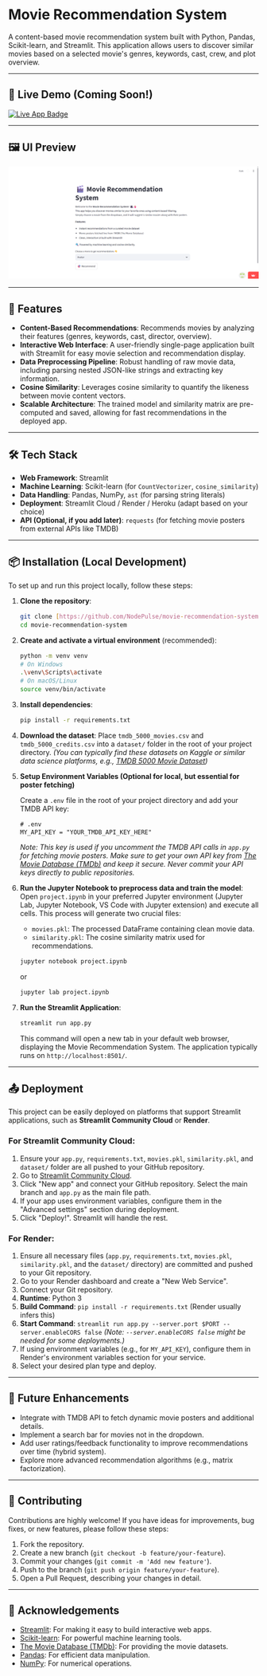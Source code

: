 # Movie Recommendation System

A content-based movie recommendation system built with Python, Pandas, Scikit-learn, and Streamlit. This application allows users to discover similar movies based on a selected movie's genres, keywords, cast, crew, and plot overview.

---

## 🔗 Live Demo (Coming Soon!)

<p>
  <a href="YOUR_RENDER_DEPLOYMENT_URL_HERE" target="_blank">
    <img src="https://img.shields.io/badge/🚀%20Live%20App-Movie%20Recommender-red?style=for-the-badge&logo=streamlit&logoColor=white" alt="Live App Badge" />
  </a>
</p>

---

## 🖼️ UI Preview

![UI Preview Placeholder](./public/ui-preview.png)

---

## 🚀 Features

-   **Content-Based Recommendations**: Recommends movies by analyzing their features (genres, keywords, cast, director, overview).
-   **Interactive Web Interface**: A user-friendly single-page application built with Streamlit for easy movie selection and recommendation display.
-   **Data Preprocessing Pipeline**: Robust handling of raw movie data, including parsing nested JSON-like strings and extracting key information.
-   **Cosine Similarity**: Leverages cosine similarity to quantify the likeness between movie content vectors.
-   **Scalable Architecture**: The trained model and similarity matrix are pre-computed and saved, allowing for fast recommendations in the deployed app.

---

## 🛠️ Tech Stack

-   **Web Framework**: Streamlit
-   **Machine Learning**: Scikit-learn (for `CountVectorizer`, `cosine_similarity`)
-   **Data Handling**: Pandas, NumPy, `ast` (for parsing string literals)
-   **Deployment**: Streamlit Cloud / Render / Heroku (adapt based on your choice)
-   **API (Optional, if you add later)**: `requests` (for fetching movie posters from external APIs like TMDB)

---

## 📦 Installation (Local Development)

To set up and run this project locally, follow these steps:

1.  **Clone the repository**:

    ```bash
    git clone [https://github.com/NodePulse/movie-recommendation-system.git]
    cd movie-recommendation-system
    ```

2.  **Create and activate a virtual environment** (recommended):

    ```bash
    python -m venv venv
    # On Windows
    .\venv\Scripts\activate
    # On macOS/Linux
    source venv/bin/activate
    ```

3.  **Install dependencies**:

    ```bash
    pip install -r requirements.txt
    ```

4.  **Download the dataset**:
    Place `tmdb_5000_movies.csv` and `tmdb_5000_credits.csv` into a `dataset/` folder in the root of your project directory.
    *(You can typically find these datasets on Kaggle or similar data science platforms, e.g., [TMDB 5000 Movie Dataset](https://www.kaggle.com/datasets/tmdb/tmdb-5000-movie-dataset))*

5.  **Setup Environment Variables (Optional for local, but essential for poster fetching)**

    Create a `.env` file in the root of your project directory and add your TMDB API key:

    ```env
    # .env
    MY_API_KEY = "YOUR_TMDB_API_KEY_HERE"
    ```
    *Note: This key is used if you uncomment the TMDB API calls in `app.py` for fetching movie posters. Make sure to get your own API key from [The Movie Database (TMDb)](https://www.themoviedb.org/documentation/api) and keep it secure. Never commit your API keys directly to public repositories.*

6.  **Run the Jupyter Notebook to preprocess data and train the model**:
    Open `project.ipynb` in your preferred Jupyter environment (Jupyter Lab, Jupyter Notebook, VS Code with Jupyter extension) and execute all cells. This process will generate two crucial files:
    * `movies.pkl`: The processed DataFrame containing clean movie data.
    * `similarity.pkl`: The cosine similarity matrix used for recommendations.

    ```bash
    jupyter notebook project.ipynb
    ```
    or
    ```bash
    jupyter lab project.ipynb
    ```

7.  **Run the Streamlit Application**:

    ```bash
    streamlit run app.py
    ```
    This command will open a new tab in your default web browser, displaying the Movie Recommendation System. The application typically runs on `http://localhost:8501/`.

---

## 📤 Deployment

This project can be easily deployed on platforms that support Streamlit applications, such as **Streamlit Community Cloud** or **Render**.

### For Streamlit Community Cloud:

1.  Ensure your `app.py`, `requirements.txt`, `movies.pkl`, `similarity.pkl`, and `dataset/` folder are all pushed to your GitHub repository.
2.  Go to [Streamlit Community Cloud](https://share.streamlit.io/).
3.  Click "New app" and connect your GitHub repository. Select the main branch and `app.py` as the main file path.
4.  If your app uses environment variables, configure them in the "Advanced settings" section during deployment.
5.  Click "Deploy!". Streamlit will handle the rest.

### For Render:

1.  Ensure all necessary files (`app.py`, `requirements.txt`, `movies.pkl`, `similarity.pkl`, and the `dataset/` directory) are committed and pushed to your Git repository.
2.  Go to your Render dashboard and create a "New Web Service".
3.  Connect your Git repository.
4.  **Runtime**: Python 3
5.  **Build Command**: `pip install -r requirements.txt` (Render usually infers this)
6.  **Start Command**: `streamlit run app.py --server.port $PORT --server.enableCORS false`
    *(Note: `--server.enableCORS false` might be needed for some deployments.)*
7.  If using environment variables (e.g., for `MY_API_KEY`), configure them in Render's environment variables section for your service.
8.  Select your desired plan type and deploy.

---

## 🔮 Future Enhancements

* Integrate with TMDB API to fetch dynamic movie posters and additional details.
* Implement a search bar for movies not in the dropdown.
* Add user ratings/feedback functionality to improve recommendations over time (hybrid system).
* Explore more advanced recommendation algorithms (e.g., matrix factorization).

---

## 🤝 Contributing

Contributions are highly welcome! If you have ideas for improvements, bug fixes, or new features, please follow these steps:

1.  Fork the repository.
2.  Create a new branch (`git checkout -b feature/your-feature`).
3.  Commit your changes (`git commit -m 'Add new feature'`).
4.  Push to the branch (`git push origin feature/your-feature`).
5.  Open a Pull Request, describing your changes in detail.

---

## 🙌 Acknowledgements

-   [Streamlit](https://streamlit.io/): For making it easy to build interactive web apps.
-   [Scikit-learn](https://scikit-learn.org/): For powerful machine learning tools.
-   [The Movie Database (TMDb)](https://www.themoviedb.org/): For providing the movie datasets.
-   [Pandas](https://pandas.pydata.org/): For efficient data manipulation.
-   [NumPy](https://numpy.org/): For numerical operations.